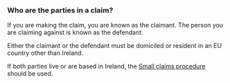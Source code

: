 ###  Who are the parties in a claim?

If you are making the claim, you are known as the claimant. The person you are
claiming against is known as the defendant.

Either the claimant or the defendant must be domiciled or resident in an EU
country other than Ireland.

If both parties live or are based in Ireland, the [ Small claims procedure
](/en/justice/courts-system/small-claims-court/) should be used.
